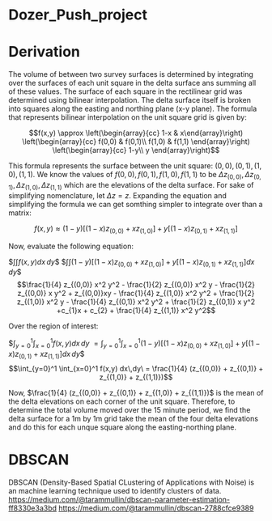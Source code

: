 # Dozer_Push_project

# Derivation
The volume of between two survey surfaces is determined by integrating over the surfaces of each unit square in the delta surface ans summing all of these values. The surface of each square in the rectilinear grid was determined using bilinear interpolation. The delta surface itself is broken into squares along the easting and northing plane (x-y plane). The formula that represents bilinear interpolation on the unit square grid is given by:

$$f(x,y) \approx  \left(\begin{array}{cc} 
1-x & x\end{array}\right) \left(\begin{array}{cc} 
f(0,0) & f(0,1)\\
f(1,0) & f(1,1)
\end{array}\right) \left(\begin{array}{cc} 
1-y\\
y
\end{array}\right)$$

This formula represents the surface between the unit square: $(0,0), (0,1), (1,0), (1,1)$. We know the values of $f(0,0), f(0,1), f(1,0), f(1,1)$ to be $\Delta z_{(0,0)}, \Delta z_{(0,1)}, \Delta z_{(1,0)}, \Delta z_{(1,1)}$ which are the elevations of the delta surface. For sake of simplifying nomenclature, let $\Delta z = z$. Expanding the equation and simplifying the formula we can get somthing simpler to integrate over than a matrix:

$$f(x,y) \approx (1-y)[(1-x)z_{(0,0)}+xz_{(1,0)}]+y[(1-x)z_{(0,1)}+xz_{(1,1)}]$$

Now, evaluate the following equation:

$$\int \int f(x,y) dx\,dy\$$
$$\int \int (1-y)[(1-x)z_{(0,0)}+xz_{(1,0)}]+y[(1-x)z_{(0,1)}+xz_{(1,1)}] dx\,dy\$$
$$\frac{1}{4} z_{(0,0)} x^2 y^2 - \frac{1}{2} z_{(0,0)} x^2 y - \frac{1}{2} z_{(0,0)} x y^2 + z_{(0,0)}xy - \frac{1}{4} z_{(1,0)} x^2 y^2 + \frac{1}{2} z_{(1,0)} x^2 y - \frac{1}{4} z_{(0,1)} x^2 y^2 + \frac{1}{2} z_{(0,1)} x y^2 +c_{1}x + c_{2} + \frac{1}{4} z_{(1,1)} x^2 y^2$$

Over the region of interest:

$$\int_{y=0}^1 \int_{x=0}^1 f(x,y) dx\,dy\ = \int_{y=0}^1 \int_{x=0}^1 (1-y)[(1-x)z_{(0,0)}+xz_{(1,0)}]+y[(1-x)z_{(0,1)}+xz_{(1,1)}] dx\,dy\$$
$$\int_{y=0}^1 \int_{x=0}^1 f(x,y) dx\,dy\ = \frac{1}{4} (z_{(0,0)} + z_{(0,1)} + z_{(1,0)} + z_{(1,1)})$$

Now, $\frac{1}{4} (z_{(0,0)} + z_{(0,1)} + z_{(1,0)} + z_{(1,1)})$ is the mean of the delta elevations on each corner of the unit square. Therefore, to determine the total volume moved over the 15 minute period, we find the delta surface for a 1m by 1m grid take the mean of the four delta elevations and do this for each unque square along the easting-northing plane. 


# DBSCAN
DBSCAN (Density-Based Spatial CLustering of Applications with Noise) is an machine learning technique used to identify clusters of data.
https://medium.com/@tarammullin/dbscan-parameter-estimation-ff8330e3a3bd
https://medium.com/@tarammullin/dbscan-2788cfce9389

<!--
z00 - (z00)/2 + (z10)/2 - (z00)/2 + (z01)/2 + (z00)/4 - (z10)/4 - (z01)/4 + (z11)/4

(z00)/4 + (z10)/4 + (z01)/4 + (z11)/4

mean(z00 + z01 + z10 + z11)

